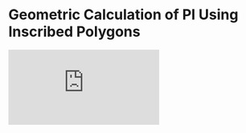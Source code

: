 # Geometric Calculation of PI Using Inscribed Polygons
![a link](https://github.com/connor-occhialini/fin1/blob/master/pi-poly-u.pdf)
